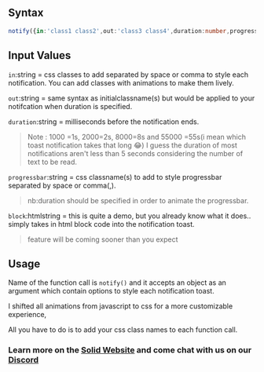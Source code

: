 ## Syntax
```typescript
notify({in:'class1 class2',out:'class3 class4',duration:number,progressbar:'class5'})}
```

## Input Values
`in`:string = css classes to add separated by space or comma to style each notification. You can add classes with animations to make them lively.

`out`:string = same syntax as initialclassname(s) but would be applied to your notifcation when duration is specified.

`duration`:string = milliseconds before the notification ends.
>Note : 1000 =1s, 2000=2s, 8000=8s and 55000 =55s(i mean which toast notification takes that long 😂)
>I guess the duration of most notifications aren't less than 5 seconds considering the number of text to be read.

`progressbar`:string = css classname(s) to add to style progressbar separated by space or comma(,).
>nb:duration should be specified in order to animate the progressbar.

`block`:htmlstring = this is quite a demo, but you already know what it does.. simply takes in html block code into the notification toast.

>feature will be coming sooner than you expect

## Usage
Name of the function call is `notify()` and it accepts an object as an argument which contain options to style each notification toast.

I shifted all animations from javascript to css for a more customizable experience,

All you have to do is to add your css class names to each function call.

### Learn more on the [Solid Website](https://solidjs.com) and come chat with us on our [Discord](https://discord.com/invite/solidjs)
